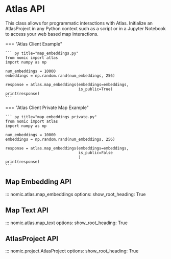 # Atlas API

This class allows for programmatic interactions with Atlas. Initialize an AtlasProject in any Python context such as a script
or in a Jupyter Notebook to access your web based map interactions.

=== "Atlas Client Example"

    ``` py title="map_embeddings.py"
    from nomic import atlas
    import numpy as np
    
    num_embeddings = 10000
    embeddings = np.random.rand(num_embeddings, 256)
    
    response = atlas.map_embeddings(embeddings=embeddings,
                                    is_public=True)
    print(response)
    ```
=== "Atlas Client Private Map Example"

    ``` py title="map_embeddings_private.py"
    from nomic import atlas
    import numpy as np
    
    num_embeddings = 10000
    embeddings = np.random.rand(num_embeddings, 256)
    
    response = atlas.map_embeddings(embeddings=embeddings,
                                    is_public=False
                                    )
    print(response)
    ```

## Map Embedding API

::: nomic.atlas.map_embeddings
    options:
        show_root_heading: True

## Map Text API
::: nomic.atlas.map_text
    options:
        show_root_heading: True


## AtlasProject API
::: nomic.project.AtlasProject
    options:
        show_root_heading: True
